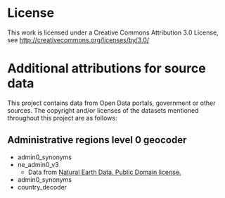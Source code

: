 # License

This work is licensed under a Creative Commons Attribution 3.0 License,
see http://creativecommons.org/licenses/by/3.0/


# Additional attributions for source data
This project contains data from Open Data portals, government or other sources. The copyright and/or licenses of the datasets mentioned throughout this project are as follows:

## Administrative regions level 0 geocoder
* admin0_synonyms
* ne_admin0_v3
  * Data from [Natural Earth Data. Public Domain license.](http://www.naturalearthdata.com/about/terms-of-use/)
* admin0_synonyms
* country_decoder
